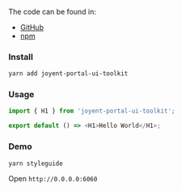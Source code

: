 The code can be found in:

* [GitHub](https://github.com/yldio/joyent-portal/tree/master/packages/ui-toolkit)
* [npm](https://www.npmjs.com/package/joyent-ui-toolkit)

### Install

```bash static
yarn add joyent-portal-ui-toolkit
```

### Usage

```js static
import { H1 } from 'joyent-portal-ui-toolkit';

export default () => <H1>Hello World</H1>;
```

### Demo

```bash static
yarn styleguide
```

Open `http://0.0.0.0:6060`
